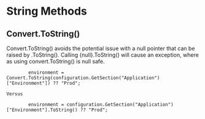 # String Methods

## Convert.ToString()

Convert.ToString() avoids the potential issue with a null pointer that can be raised by .ToString(). Calling {null}.ToString() will cause an exception, where as using convert.ToString() is null safe.

```
        environment = Convert.ToString(configuration.GetSection("Application")["Environment"]) ?? "Prod";

Versus

        environment = configuration.GetSection("Application")["Environment"].ToString() ?? "Prod";

```
